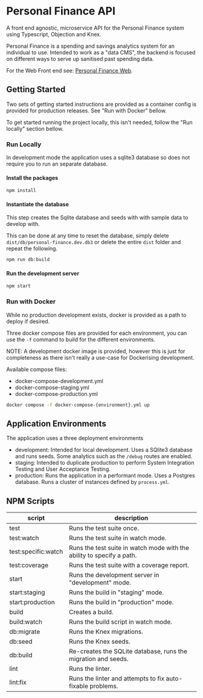 # Personal Finance API

A front end agnostic, microservice API for the Personal Finance system using Typescript, Objection and Knex.

Personal Finance is a spending and savings analytics system for an individual to use. Intended to work as a "data CMS", the backend is focused on different ways to serve up sanitised past spending data.

For the Web Front end see: [Personal Finance Web](https://github.com/Oddert/personal-finance-web/).

## Getting Started

Two sets of getting started instructions are provided as a container config is provided for production releases. See "Run with Docker" bellow.

To get started running the project locally, this isn't needed, follow the "Run locally" section bellow.

### Run Locally

In development mode the application uses a sqlite3 database so does not require you to run an separate database.

#### Install the packages

```bash
npm install
```

#### Instantiate the database

This step creates the Sqlite database and seeds with with sample data to develop with.

This can be done at any time to reset the database, simply delete `dist/db/personal-finance.dev.db3` or delete the entire `dist` folder and repeat the following.

```bash
npm run db:build
```

#### Run the development server

```bash
npm start
```

### Run with Docker

While no production development exists, docker is provided as a path to deploy if desired.

Three docker compose files are provided for each environment, you can use the `-f` command to build for the different environments.

NOTE: A development docker image is provided, however this is just for completeness as there isn't really a use-case for Dockerising development.

Available compose files:

- docker-compose-development.yml
- docker-compose-staging.yml
- docker-compose-production.yml

```bash
docker compose -f docker-compose-{environment}.yml up
```

## Application Environments

The application uses a three deployment environments

- development: Intended for local development. Uses a SQlite3 database and runs seeds. Some analytics such as the `/debug` routes are enabled.
- staging: Intended to duplicate production to perform System Integration Testing and User Acceptance Testing.
- production: Runs the application in a performant mode. Uses a Postgres database. Runs a cluster of instances defined by `process.yml`.

## NPM Scripts

script | description
---|---
test | Runs the test suite once.
test:watch | Runs the test suite in watch mode.
test:specific:watch | Runs the test suite in watch mode with the ability to specify a path.
test:coverage | Runs the test suite with a coverage report.
start | Runs the development server in "development" mode.
start:staging | Runs the build in "staging" mode.
start:production | Runs the build in "production" mode.
build | Creates a build.
build:watch | Runs the build script in watch mode.
db:migrate | Runs the Knex migrations.
db:seed | Runs the Knex seeds.
db:build | Re-creates the SQLite database, runs the migration and seeds.
lint | Runs the linter.
lint:fix | Runs the linter and attempts to fix auto-fixable problems.

